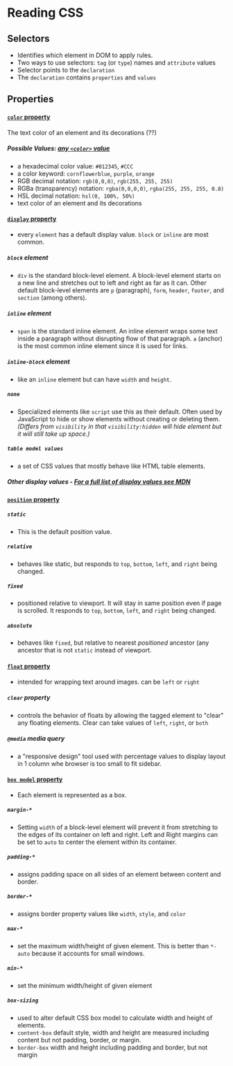 # Reading CSS

## Selectors
- Identifies which element in DOM to apply rules.
- Two ways to use selectors: `tag` (or `type`) names and `attribute` values
- Selector points to the  `declaration`
- The `declaration` contains `properties` and `values`


#####
## Properties

#### [`color` property](https://developer.mozilla.org/en-US/docs/Web/CSS/color)

The text color of an element and its decorations (??)

##### Possible Values: [any `<color>` value](https://developer.mozilla.org/en-US/docs/Web/CSS/color_value)
- a hexadecimal color value: `#012345`, `#CCC`
- a color keyword: `cornflowerblue`, `purple`, `orange`
- RGB decimal notation: `rgb(0,0,0)`, `rgb(255, 255, 255)`
- RGBa (transparency) notation: `rgba(0,0,0,0)`, `rgba(255, 255, 255, 0.8)`
- HSL decimal notation: `hsl(0, 100%, 50%)`
- text color of an element and its decorations

#### [`display` property](https://developer.mozilla.org/en-US/docs/Web/CSS/display)
- every `element` has a default display value.  `block` or `inline` are most common.

##### `block` element
- `div` is the standard block-level element.  A block-level element starts on a new line and stretches out to left and right as far as it can.  Other default block-level elements are `p` (paragraph), `form`, `header`, `footer`, and `section` (among others).

##### `inline` element
- `span` is the standard inline element.  An inline element wraps some text inside a paragraph without disrupting flow of that paragraph.  `a` (anchor) is the most common inline element since it is used for links.

##### `inline-block` element
- like an `inline` element but can have `width` and `height`.

##### `none`
- Specialized elements like `script` use this as their default.  Often used by JavaScript to hide or show elements without creating or deleting them. _(Differs from `visibility` in that `visibility:hidden` will hide element but it will still take up space.)_

##### `table model values`
- a set of CSS values that mostly behave like HTML table elements.

##### Other display values - [For a full list of display values see MDN](https://developer.mozilla.org/en-US/docs/Web/CSS/display)

#### [`position` property](https://developer.mozilla.org/en-US/docs/Web/CSS/position)
##### `static`
- This is the default position value.  

##### `relative`
- behaves like static, but responds to `top`, `bottom`, `left`, and `right` being changed.

##### `fixed`
- positioned relative to viewport.  It will stay in same position even if page is scrolled.  It responds to `top`, `bottom`, `left`, and `right` being changed.

##### `absolute`
- behaves like `fixed`, but relative to nearest _positioned_ ancestor (any ancestor that is not `static` instead of viewport.

#### [`float` property](https://developer.mozilla.org/en-US/docs/Web/CSS/float)
- intended for wrapping text around images. can be `left` or `right`

##### `clear` property
- controls the behavior of floats by allowing the tagged element to "clear" any floating elements.  Clear can take values of `left`, `right`, or `both`

##### `@media` media query
- a "responsive design" tool used with percentage values to display layout in 1 column whe browser is too small to fit sidebar.

#### [`box model` property](https://developer.mozilla.org/en-US/docs/Web/CSS/CSS_Box_Model/Introduction_to_the_CSS_box_model)
- Each element is represented as a box.  

##### `margin-*`
- Setting `width` of a block-level element will prevent it from stretching to the edges of its container on left and right. Left and Right margins can be set to `auto` to center the element within its container.  

##### `padding-*`
-  assigns padding space on all sides of an element between content and border.

##### `border-*`  
-  assigns border property values like `width`, `style`, and `color`

##### `max-*`
- set the maximum width/height of given element.  This is better than `*-auto` because it accounts for small windows.

##### `min-*`
- set the minimum width/height of given element

##### `box-sizing`
-  used to alter default CSS box model to calculate width and height of elements.
- `content-box` default style, width and height are measured including content but not padding, border, or margin.
- `border-box` width and height including padding and border, but not margin
